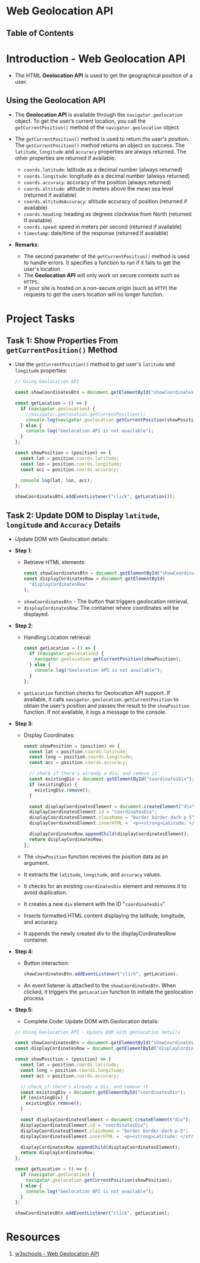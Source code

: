 # Web Geolocation API

## Table of Contents

# Introduction - Web Geolocation API

- The HTML **Geolocation API** is used to get the geographical position of a user.

## Using the Geolocation API

- The **Geolocation API** is available through the `navigator.geolocation` object. To get the user’s current location, you call the `getCurrentPosition()` method of the `navigator.geolocation` object.

- The `getCurrentPosition()` method is used to return the user's position. The `getCurrentPosition()` method returns an object on success. The `latitude`, `longitude` and `accuracy` properties are always returned. The other properties are returned if available:

  - `coords.latitude`: latitude as a decimal number (always returned)
  - `coords.longitude`: longitude as a decimal number (always returned)
  - `coords.accuracy`: accuracy of the position (always returned)
  - `coords.altitude`: altitude in meters above the mean sea level (returned if available)
  - `coords.altitudeAccuracy`: altitude accuracy of position (returned if available)
  - `coords.heading`: heading as degrees clockwise from North (returned if available)
  - `coords.speed`: speed in meters per second (returned if available)
  - `timestamp`: date/time of the response (returned if available)

- **Remarks**:
  - The second parameter of the `getCurrentPosition()` method is used to handle errors. It specifies a function to run if it fails to get the user's location
  - The **Geolocation API** will only work on secure contexts such as `HTTPS`.
  - If your site is hosted on a non-secure origin (such as `HTTP`) the requests to get the users location will no longer function.

# Project Tasks

## Task 1: Show Properties From `getCurrentPosition()` Method

- Use the `getCurrentPosition()` method to get user's `latitude` and `longitude` properties:

  ```js
  // Using Geolocation API

  const showCoordinatesBtn = document.getElementById("showCoordinatesBtn");

  const getLocation = () => {
    if (navigator.geolocation) {
      //navigator.geolocation.getCurrentPosition();
      console.log(navigator.geolocation.getCurrentPosition(showPosition));
    } else {
      console.log("Geolocation API is not available");
    }
  };

  const showPosition = (position) => {
    const lat = position.coords.latitude;
    const lon = position.coords.longitude;
    const acc = position.coords.accuracy;

    console.log(lat, lon, acc);
  };

  showCoordinatesBtn.addEventListener("click", getLocation());
  ```

## Task 2: Update DOM to Display `latitude`, `longitude` and `Accuracy` Details

- Update DOM with Geolocation details:
- **Step 1**:

  - Retrieve HTML elements:
    ```js
    const showCoordinatesBtn = document.getElementById("showCoordinatesBtn");
    const displayCordinatesRow = document.getElementById(
      "displayCordinatesRow"
    );
    ```
  - `showCoordinatesBtn` - The button that triggers geolocation retrieval.
  - `displayCordinatesRow`: The container where coordinates will be displayed.

- **Step 2**:

  - Handling Location retrieval:
    ```js
    const getLocation = () => {
      if (navigator.geolocation) {
        navigator.geolocation.getCurrentPosition(showPosition);
      } else {
        console.log("Geolocation API is not available");
      }
    };
    ```
  - `getLocation` function checks for Geolocation API support. If available, it calls `navigator.geolocation.getCurrentPosition` to obtain the user's position and passes the result to the `showPosition` function. If not available, it logs a message to the console.

- **Step 3**:

  - Display Coordinates:

    ```js
    const showPosition = (position) => {
      const lat = position.coords.latitude;
      const long = position.coords.longitude;
      const acc = position.coords.accuracy;

      // check if there's already a div, and remove it
      const existingDiv = document.getElementById("coordinatesDiv");
      if (existingDiv) {
        existingDiv.remove();
      }

      const displayCoordinatesElement = document.createElement("div");
      displayCoordinatesElement.id = "coordinatesDiv";
      displayCoordinatesElement.className = "border border-dark p-5";
      displayCoordinatesElement.innerHTML = `<p><strong>Latitude: </strong>${lat}</p><p><strong>Longitude: </strong>${long}</p><p><strong>Accuracy: </strong>${acc}</p>`;

      displayCordinatesRow.appendChild(displayCoordinatesElement);
      return displayCordinatesRow;
    };
    ```

  - The `showPosition` function receives the position data as an argument.
  - It extracts the `latitude`, `longitude`, and `accuracy` values.
  - It checks for an existing `coordinatesDiv` element and removes it to avoid duplication.
  - It creates a new `div` element with the ID "`coordinatesDiv`"
  - Inserts formatted HTML content displaying the latitude, longitude, and accuracy.
  - It appends the newly created div to the displayCordinatesRow container.

- **Step 4**:

  - Button interaction:
    ```js
    showCoordinatesBtn.addEventListener("click", getLocation);
    ```
  - An event listener is attached to the `showCoordinatesBtn`. When clicked, it triggers the `getLocation` function to initiate the geolocation process

- **Step 5**:

  - Complete Code: Update DOM with Geolocation details:

  ```js
  // Using Geolocation API - Update DOM with geolocation details

  const showCoordinatesBtn = document.getElementById("showCoordinatesBtn");
  const displayCordinatesRow = document.getElementById("displayCordinatesRow");

  const showPosition = (position) => {
    const lat = position.coords.latitude;
    const long = position.coords.longitude;
    const acc = position.coords.accuracy;

    // check if there's already a div, and remove it
    const existingDiv = document.getElementById("coordinatesDiv");
    if (existingDiv) {
      existingDiv.remove();
    }

    const displayCoordinatesElement = document.createElement("div");
    displayCoordinatesElement.id = "coordinatesDiv";
    displayCoordinatesElement.className = "border border-dark p-5";
    displayCoordinatesElement.innerHTML = `<p><strong>Latitude: </strong>${lat}</p><p><strong>Longitude: </strong>${long}</p><p><strong>Accuracy: </strong>${acc}</p>`;

    displayCordinatesRow.appendChild(displayCoordinatesElement);
    return displayCordinatesRow;
  };

  const getLocation = () => {
    if (navigator.geolocation) {
      navigator.geolocation.getCurrentPosition(showPosition);
    } else {
      console.log("Geolocation API is not available");
    }
  };

  showCoordinatesBtn.addEventListener("click", getLocation);
  ```

# Resources

1. [w3schools - Web Geolocation API](https://www.w3schools.com/js/js_api_geolocation.asp)
